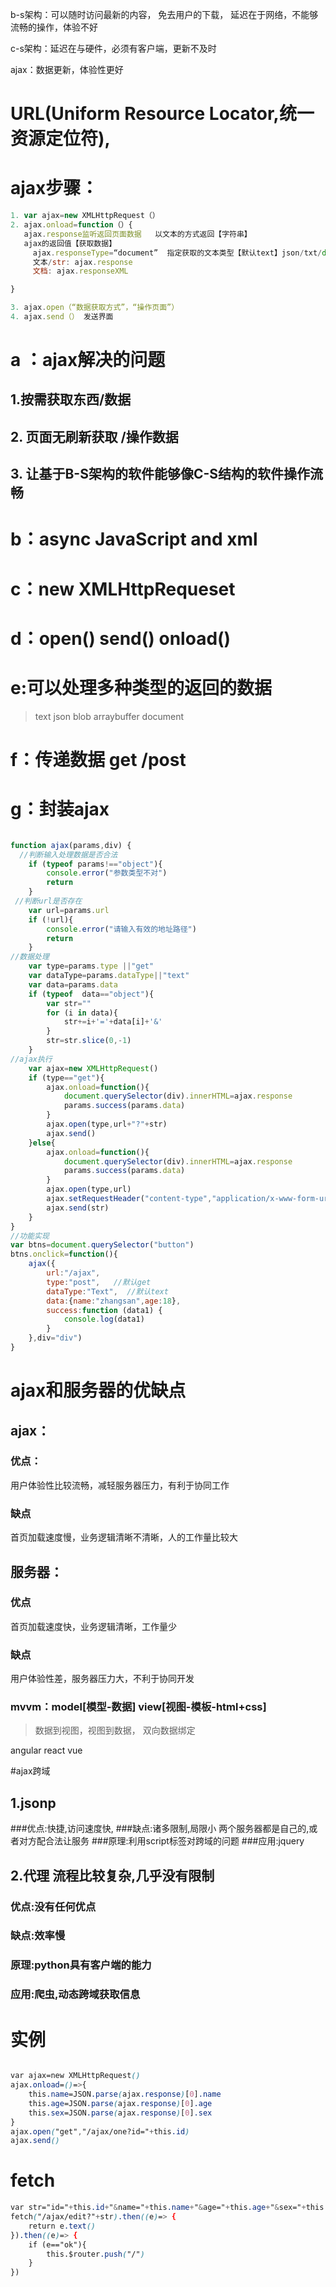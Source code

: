 b-s架构：可以随时访问最新的内容， 免去用户的下载，  延迟在于网络，不能够流畅的操作，体验不好

c-s架构：延迟在与硬件，必须有客户端，更新不及时

ajax：数据更新，体验性更好

# URL(Uniform Resource Locator,统一资源定位符),

# ajax步骤：

```js
1. var ajax=new XMLHttpRequest（）
2. ajax.onload=function（）{
   ajax.response监听返回页面数据   以文本的方式返回【字符串】
   ajax的返回值【获取数据】 
     ajax.responseType=“document”  指定获取的文本类型【默认text】json/txt/document/blog【二进制】
     文本/str: ajax.response
     文档: ajax.responseXML

}

3. ajax.open（“数据获取方式”，“操作页面”）
4. ajax.send（） 发送界面
```



# a ：ajax解决的问题

## 1.按需获取东西/数据

## 2. 页面无刷新获取 /操作数据

## 3. 让基于B-S架构的软件能够像C-S结构的软件操作流畅

# b：async JavaScript and xml

# c：new XMLHttpRequeset

# d：open()    send()   onload()

# e:可以处理多种类型的返回的数据

> text json blob arraybuffer document

# f：传递数据 get /post

# g：封装ajax

```js

function ajax(params,div) {
  //判断输入处理数据是否合法
    if (typeof params!=="object"){
        console.error("参数类型不对")
        return
    }
 //判断url是否存在
    var url=params.url
    if (!url){
        console.error("请输入有效的地址路径")
        return
    }
//数据处理
    var type=params.type ||"get"
    var dataType=params.dataType||"text"
    var data=params.data
    if (typeof  data=="object"){
        var str=""
        for (i in data){
            str+=i+'='+data[i]+'&'
        }
        str=str.slice(0,-1)
    }
//ajax执行
    var ajax=new XMLHttpRequest()
    if (type=="get"){
        ajax.onload=function(){
            document.querySelector(div).innerHTML=ajax.response
            params.success(params.data)
        }
        ajax.open(type,url+"?"+str)
        ajax.send()
    }else{
        ajax.onload=function(){
            document.querySelector(div).innerHTML=ajax.response
            params.success(params.data)
        }
        ajax.open(type,url)
        ajax.setRequestHeader("content-type","application/x-www-form-urlencoded")
        ajax.send(str)
    }
}
//功能实现
var btns=document.querySelector("button")
btns.onclick=function(){
    ajax({
        url:"/ajax",
        type:"post",   //默认get
        dataType:"Text",  //默认text
        data:{name:"zhangsan",age:18},
        success:function (data1) {
            console.log(data1)
        }
    },div="div")
}
```

# ajax和服务器的优缺点

## ajax：

### 优点：

用户体验性比较流畅，减轻服务器压力，有利于协同工作

### 缺点

首页加载速度慢，业务逻辑清晰不清晰，人的工作量比较大

## 服务器：

### 优点

首页加载速度快，业务逻辑清晰，工作量少

### 缺点

用户体验性差，服务器压力大，不利于协同开发

### mvvm：model[模型-数据] view[视图-模板-html+css]

> 数据到视图，视图到数据，   双向数据绑定

angular    react    vue

#ajax跨域
## 1.jsonp 
###优点:快捷,访问速度快,
###缺点:诸多限制,局限小 两个服务器都是自己的,或者对方配合法让服务
###原理:利用script标签对跨域的问题
###应用:jquery

## 2.代理 流程比较复杂,几乎没有限制
### 优点:没有任何优点
### 缺点:效率慢
### 原理:python具有客户端的能力
### 应用:爬虫,动态跨域获取信息



# 实例

```css

var ajax=new XMLHttpRequest()
ajax.onload=()=>{
    this.name=JSON.parse(ajax.response)[0].name
    this.age=JSON.parse(ajax.response)[0].age
    this.sex=JSON.parse(ajax.response)[0].sex
}
ajax.open("get","/ajax/one?id="+this.id)
ajax.send()
```

# fetch

```css
var str="id="+this.id+"&name="+this.name+"&age="+this.age+"&sex="+this.sex
fetch("/ajax/edit?"+str).then((e)=> {
    return e.text()
}).then((e)=> {
    if (e=="ok"){
        this.$router.push("/")
    }
})
```

